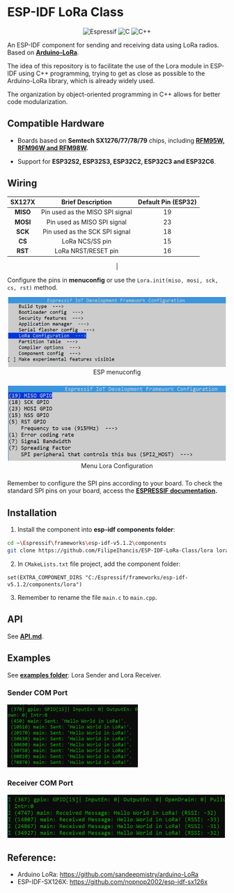 # ESP-IDF LoRa Class

<div align="center">

![Espressif](https://img.shields.io/badge/espressif-E7352C.svg?style=for-the-badge&logo=espressif&logoColor=white)
![C](https://img.shields.io/badge/c-%2300599C.svg?style=for-the-badge&logo=c&logoColor=white)
![C++](https://img.shields.io/badge/c++-%2300599C.svg?style=for-the-badge&logo=c%2B%2B&logoColor=white)

</div>

An ESP-IDF component for sending and receiving data using LoRa radios. Based on **[Arduino-LoRa](https://github.com/sandeepmistry/arduino-LoRa/blob/master)**.

The idea of ​​this repository is to facilitate the use of the Lora module in ESP-IDF using C++ programming, trying to get as close as possible to the Arduino-LoRa library, which is already widely used.

The organization by object-oriented programming in C++ allows for better code modularization.

## Compatible Hardware 

- Boards based on **Semtech SX1276/77/78/79** chips, including **[RFM95W, RFM96W and RFM98W](https://cdn.sparkfun.com/assets/learn_tutorials/8/0/4/RFM95_96_97_98W.pdf).**

- Support for **ESP32S2, ESP32S3, ESP32C2, ESP32C3 and ESP32C6**.

## Wiring

<div align="center">

| SX127X   | Brief Description | Default Pin (ESP32) |
| :--------:| :-----: | :-----: |
| **MISO** | Pin used as the MISO SPI signal | 19 |
| **MOSI** | Pin used as MISO SPI signal | 23 |
| **SCK** | Pin used as the SCK SPI signal | 18 |
| **CS** | LoRa NCS/SS pin | 15 |
| **RST** | LoRa NRST/RESET pin | 16 |
|

</div>

Configure the pins in **menuconfig** or use the `Lora.init(miso, mosi, sck, cs, rst)` method.

<div align="center">
<img src="imgs/menuconfig.png" alt="loraconfig" style="width:500px;"/>
<figcaption>ESP menuconfig</figcaption>
</div>

###

<div align="center">
<img src="imgs/lora-config.png" alt="loraconfig" style="width:500px;"/>
<figcaption>Menu Lora Configuration</figcaption>
</div>

###

Remember to configure the SPI pins according to your board. To check the standard SPI pins on your board, access the **[ESPRESSIF documentation](https://docs.espressif.com/projects/esp-idf/en/latest/esp32/index.html).**

## Installation

1. Install the component into **esp-idf components folder**:
~~~sh
cd ~\Espressif\frameworks\esp-idf-v5.1.2\components
git clone https://github.com/FilipeIhancis/ESP-IDF-LoRa-Class/lora lora
~~~

2. In ``CMakeLists.txt`` file project, add the component folder:
~~~
set(EXTRA_COMPONENT_DIRS "C:/Espressif/frameworks/esp-idf-v5.1.2/components/lora")
~~~

3. Remember to rename the file ``main.c`` to ``main.cpp``.

## API

See **[API.md](API.md)**.

## Examples

See **[examples folder](examples)**: Lora Sender and Lora Receiver.

### Sender COM Port
<img src="imgs/sender.png" alt="sender" style="width:300px;"/>

### Receiver COM Port
<img src="imgs/receiver.png" alt="receiver" style="width:500px;"/>

## Reference:

- Arduino LoRa: https://github.com/sandeepmistry/arduino-LoRa
- ESP-IDF-SX126X:  https://github.com/nopnop2002/esp-idf-sx126x